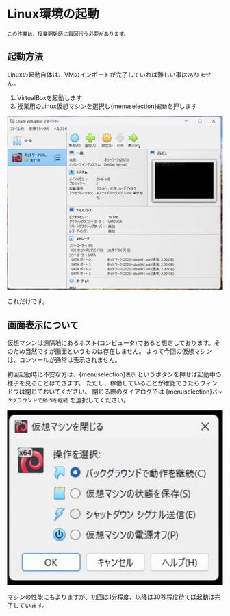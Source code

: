 # Linux環境の起動

```.. warning::
この作業は、授業開始時に毎回行う必要があります。
```

## 起動方法

Linuxの起動自体は、VMのインポートが完了していれば難しい事はありません。

1. VirtualBoxを起動します
2. 授業用のLinux仮想マシンを選択し{menuselection}`起動`を押します

![VMの起動中](images/vbox-boot.png)

これだけです。

## 画面表示について

仮想マシンは遠隔地にあるホスト(コンピュータ)であると想定しております。そのため当然ですが画面というものは存在しません。
よって今回の仮想マシンは、コンソールが通常は表示されません。

初回起動時に不安な方は、{menuselection}`表示` というボタンを押せば起動中の様子を見ることはできます。
ただし、稼働していることが確認できたらウィンドウは閉じておいてください。
閉じる際のダイアログでは {menuselection}`バックグラウンドで動作を継続` を選択してください。

![VMを閉じる際のダイアログ](images/close-select.png)

マシンの性能にもよりますが、初回は1分程度、以降は30秒程度待てば起動は完了しています。


